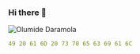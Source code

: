 ### Hi there 👋

![Olumide Daramola](C:\Users\ccayo\Videos\olumidedaramola21\github.png)

```yaml
49 20 61 6D 20 73 70 65 63 69 61 6C
```

<!--
**olumidedaramola21/olumidedaramola21** is a ✨ _special_ ✨ repository because its `README.md` (this file) appears on your GitHub profile.

Here are some ideas to get you started:

- 🔭 I’m currently working on ...
- 🌱 I’m currently learning ...
- 👯 I’m looking to collaborate on ...
- 🤔 I’m looking for help with ...
- 💬 Ask me about ...
- 📫 How to reach me: ...
- 😄 Pronouns: ...
- ⚡ Fun fact: ...
-->
